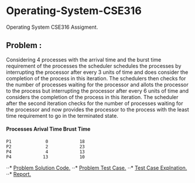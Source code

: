 # Operating-System-CSE316
 Operating System CSE316 Assigment.
## Problem :
Considering 4 processes with the arrival time and the burst time requirement of the processes the scheduler schedules the processes by interrupting the processor after every 3 units of time and does consider the completion of the process in this iteration. The schedulers then checks for the number of processes waiting for the processor and allots the processor to the process but interrupting the processor after every 6 units of time and considers the completion of the process in this iteration. The scheduler after the second iteration checks for the number of processes waiting for the processor and now provides the processor to the process with the least time requirement to go in the terminated state.
#### Processes    Arival Time   Brust Time
    P1             0            18
    P2             2            23
    P4             4            13
    P4            13            10

⋅⋅* [Problem Solution Code.](https://https://github.com/vniranjan26/Operating-System-CSE316/blob/master/Operating_system_schedular_code.cpp) 
⋅⋅* [Problem Test Case.](https://#) 
⋅⋅* [Test Case Explnation.](https://#)
⋅⋅* [Report.](https://https://github.com/vniranjan26/Operating-System-CSE316/blob/master/os_report.docx) 
